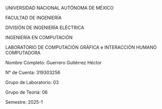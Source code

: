 UNIVERSIDAD NACIONAL AUTÓNOMA DE MÉXICO

FACULTAD DE INGENIERÍA

DIVISIÓN DE INGENIERÍA ELÉCTRICA

INGENIERÍA EN COMPUTACIÓN

LABORATORIO DE COMPUTACIÓN GRÁFICA e INTERACCIÓN HUMANO COMPUTADORA


Nombre Completo: Guerrero Gutiérrez Héctor


N° de Cuenta: 319303256


Grupo de Laboratorio: 03


Grupo de Teoría: 06


Semestre: 2025-1
